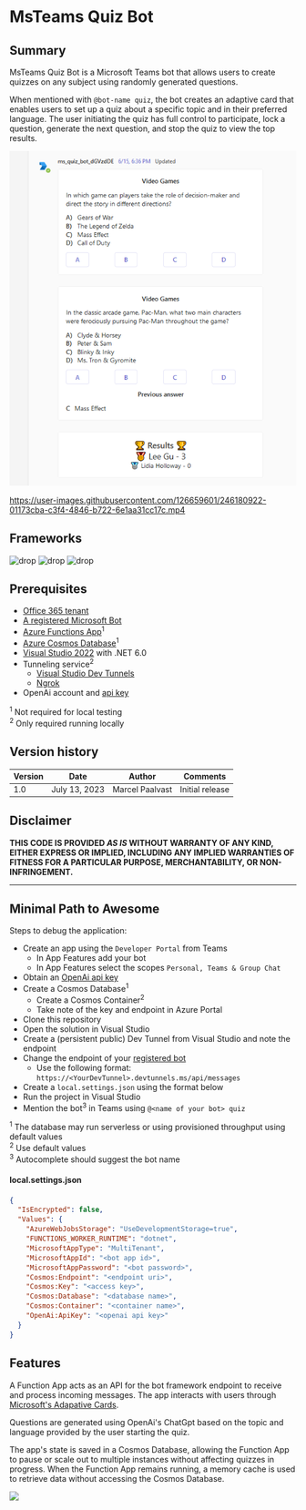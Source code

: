 # MsTeams Quiz Bot

## Summary

MsTeams Quiz Bot is a Microsoft Teams bot that allows users to create quizzes on any subject using randomly generated questions.

When mentioned with `@bot-name quiz`, the bot creates an adaptive card that enables users to set up a quiz about a specific topic and in their preferred language. The user initiating the quiz has full control to participate, lock a question, generate the next question, and stop the quiz to view the top results.

![Example of a quiz in action](assets/example-questions-and-result.png)

https://user-images.githubusercontent.com/126659601/246180922-01173cba-c3f4-4846-b722-6e1aa31cc17c.mp4

## Frameworks

![drop](https://img.shields.io/badge/Bot&nbsp;Framework-4.19-green.svg)
![drop](https://img.shields.io/badge/.NET-6.0-green.svg)
![drop](https://img.shields.io/badge/Azure&nbsp;Functions-v4-green.svg)

## Prerequisites


* [Office 365 tenant](https://dev.office.com/sharepoint/docs/spfx/set-up-your-development-environment)
* [A registered Microsoft Bot](https://dev.botframework.com/bots/new)
* [Azure Functions App](https://learn.microsoft.com/en-us/azure/azure-functions/functions-create-function-app-portal)<sup>1</sup>
* [Azure Cosmos Database](https://learn.microsoft.com/en-us/azure/cosmos-db/nosql/quickstart-portal)<sup>1</sup>
* [Visual Studio 2022](https://visualstudio.microsoft.com/vs/) with .NET 6.0
* Tunneling service<sup>2</sup>
  * [Visual Studio Dev Tunnels](https://learn.microsoft.com/en-us/connectors/custom-connectors/port-tunneling)
  * [Ngrok](https://learn.microsoft.com/en-us/microsoftteams/platform/concepts/build-and-test/debug#locally-hosted)
* OpenAi account and [api key](https://platform.openai.com/account/api-keys)

<sup>1</sup> Not required for local testing<br>
<sup>2</sup> Only required running locally

## Version history

Version|Date|Author|Comments
-------|----|----|--------
1.0|July 13, 2023|Marcel Paalvast|Initial release

## Disclaimer

**THIS CODE IS PROVIDED *AS IS* WITHOUT WARRANTY OF ANY KIND, EITHER EXPRESS OR IMPLIED, INCLUDING ANY IMPLIED WARRANTIES OF FITNESS FOR A PARTICULAR PURPOSE, MERCHANTABILITY, OR NON-INFRINGEMENT.**

---

## Minimal Path to Awesome

Steps to debug the application:

* Create an app using the `Developer Portal` from Teams
  * In App Features add your bot
  * In App Features select the scopes `Personal, Teams & Group Chat`
* Obtain an [OpenAi api key](https://platform.openai.com/account/api-keys)
* Create a Cosmos Database<sup>1</sup>
  * Create a Cosmos Container<sup>2</sup>
  * Take note of the key and endpoint in Azure Portal
* Clone this repository
* Open the solution in Visual Studio
* Create a (persistent public) Dev Tunnel from Visual Studio and note the endpoint
* Change the endpoint of your [registered bot](https://dev.botframework.com/bots)
  * Use the following format: `https://<YourDevTunnel>.devtunnels.ms/api/messages`
* Create a `local.settings.json` using the format below
* Run the project in Visual Studio
* Mention the bot<sup>3</sup> in Teams using `@<name of your bot> quiz`


<sup>1</sup> The database may run serverless or using provisioned throughput using default values<br>
<sup>2</sup> Use default values<br>
<sup>3</sup> Autocomplete should suggest the bot name

#### local.settings.json
```json
{
  "IsEncrypted": false,
  "Values": {
    "AzureWebJobsStorage": "UseDevelopmentStorage=true",
    "FUNCTIONS_WORKER_RUNTIME": "dotnet",
    "MicrosoftAppType": "MultiTenant",
    "MicrosoftAppId": "<bot app id>",
    "MicrosoftAppPassword": "<bot password>",
    "Cosmos:Endpoint": "<endpoint uri>",
    "Cosmos:Key": "<access key>",
    "Cosmos:Database": "<database name>",
    "Cosmos:Container": "<container name>",
    "OpenAi:ApiKey": "<openai api key>"
  }
}
```

## Features

  A Function App acts as an API for the bot framework endpoint to receive and process incoming messages. The app interacts with users through [Microsoft's Adapative Cards](https://adaptivecards.io/).

  Questions are generated using OpenAi's ChatGpt based on the topic and language provided by the user starting the quiz.
  
  The app's state is saved in a Cosmos Database, allowing the Function App to pause or scale out to multiple instances without affecting quizzes in progress. When the Function App remains running, a memory cache is used to retrieve data without accessing the Cosmos Database.

<img src="https://m365-visitor-stats.azurewebsites.net/teams-dev-samples/samples/bot-msteams-quiz-bot" />